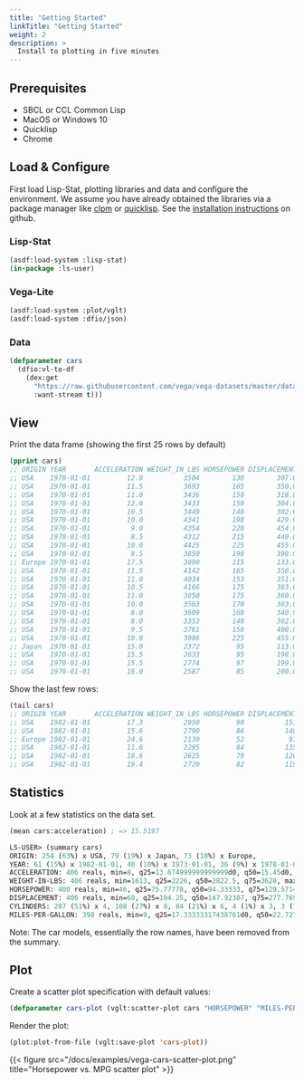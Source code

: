 ```yaml
---
title: "Getting Started"
linkTitle: "Getting Started"
weight: 2
description: >
  Install to plotting in five minutes
---
```


## Prerequisites

- SBCL or CCL Common Lisp
- MacOS or Windows 10
- Quicklisp
- Chrome

## Load & Configure

First load Lisp-Stat, plotting libraries and data and configure the
environment. We assume you have already obtained the libraries via a package manager like [clpm](https://common-lisp.net/project/clpm/) or [quicklisp](https://www.quicklisp.org/beta/). See the [installation instructions](https://github.com/Lisp-Stat/lisp-stat) on github.

### Lisp-Stat

```lisp
(asdf:load-system :lisp-stat)
(in-package :ls-user)
```

### Vega-Lite

```lisp
(asdf:load-system :plot/vglt)
(asdf:load-system :dfio/json)
```

### Data

```lisp
(defparameter cars
  (dfio:vl-to-df
    (dex:get
	  "https://raw.githubusercontent.com/vega/vega-datasets/master/data/cars.json"
	  :want-stream t)))
```

<!--
```lisp
(defdf cars
  (dfio:vl-to-df
    (dex:get vglt:cars :want-stream t)))
```
-->



## View

Print the data frame (showing the first 25 rows by default)

```lisp
(pprint cars)
;; ORIGIN YEAR       ACCELERATION WEIGHT_IN_LBS HORSEPOWER DISPLACEMENT CYLINDERS MILES_PER_GALLON NAME
;; USA    1970-01-01         12.0          3504        130        307.0         8             18.0 chevrolet chevelle malibu
;; USA    1970-01-01         11.5          3693        165        350.0         8             15.0 buick skylark 320
;; USA    1970-01-01         11.0          3436        150        318.0         8             18.0 plymouth satellite
;; USA    1970-01-01         12.0          3433        150        304.0         8             16.0 amc rebel sst
;; USA    1970-01-01         10.5          3449        140        302.0         8             17.0 ford torino
;; USA    1970-01-01         10.0          4341        198        429.0         8             15.0 ford galaxie 500
;; USA    1970-01-01          9.0          4354        220        454.0         8             14.0 chevrolet impala
;; USA    1970-01-01          8.5          4312        215        440.0         8             14.0 plymouth fury iii
;; USA    1970-01-01         10.0          4425        225        455.0         8             14.0 pontiac catalina
;; USA    1970-01-01          8.5          3850        190        390.0         8             15.0 amc ambassador dpl
;; Europe 1970-01-01         17.5          3090        115        133.0         4 NIL              citroen ds-21 pallas
;; USA    1970-01-01         11.5          4142        165        350.0         8 NIL              chevrolet chevelle concours (sw)
;; USA    1970-01-01         11.0          4034        153        351.0         8 NIL              ford torino (sw)
;; USA    1970-01-01         10.5          4166        175        383.0         8 NIL              plymouth satellite (sw)
;; USA    1970-01-01         11.0          3850        175        360.0         8 NIL              amc rebel sst (sw)
;; USA    1970-01-01         10.0          3563        170        383.0         8             15.0 dodge challenger se
;; USA    1970-01-01          8.0          3609        160        340.0         8             14.0 plymouth 'cuda 340
;; USA    1970-01-01          8.0          3353        140        302.0         8 NIL              ford mustang boss 302
;; USA    1970-01-01          9.5          3761        150        400.0         8             15.0 chevrolet monte carlo
;; USA    1970-01-01         10.0          3086        225        455.0         8             14.0 buick estate wagon (sw)
;; Japan  1970-01-01         15.0          2372         95        113.0         4             24.0 toyota corona mark ii
;; USA    1970-01-01         15.5          2833         95        198.0         6             22.0 plymouth duster
;; USA    1970-01-01         15.5          2774         97        199.0         6             18.0 amc hornet
;; USA    1970-01-01         16.0          2587         85        200.0         6             21.0 ford maverick                 ..
```

Show the last few rows:

```lisp
(tail cars)
;; ORIGIN YEAR       ACCELERATION WEIGHT_IN_LBS HORSEPOWER DISPLACEMENT CYLINDERS MILES_PER_GALLON NAME
;; USA    1982-01-01         17.3          2950         90          151         4               27 chevrolet camaro
;; USA    1982-01-01         15.6          2790         86          140         4               27 ford mustang gl
;; Europe 1982-01-01         24.6          2130         52           97         4               44 vw pickup
;; USA    1982-01-01         11.6          2295         84          135         4               32 dodge rampage
;; USA    1982-01-01         18.6          2625         79          120         4               28 ford ranger
;; USA    1982-01-01         19.4          2720         82          119         4               31 chevy s-10
```

## Statistics

Look at a few statistics on the data set.

```lisp
(mean cars:acceleration) ; => 15.5197
```

```lisp
LS-USER> (summary cars)
ORIGIN: 254 (63%) x USA, 79 (19%) x Japan, 73 (18%) x Europe,
YEAR: 61 (15%) x 1982-01-01, 40 (10%) x 1973-01-01, 36 (9%) x 1978-01-01, 35 (9%) x 1970-01-01, 34 (8%) x 1976-01-01, 30 (7%) x 1975-01-01, 29 (7%) x 1971-01-01, 29 (7%) x 1979-01-01, 29 (7%) x 1980-01-01, 28 (7%) x 1972-01-01, 28 (7%) x 1977-01-01, 27 (7%) x 1974-01-01,
ACCELERATION: 406 reals, min=8, q25=13.674999999999999d0, q50=15.45d0, q75=17.16666632692019d0, max=24.8d0
WEIGHT-IN-LBS: 406 reals, min=1613, q25=2226, q50=2822.5, q75=3620, max=5140
HORSEPOWER: 400 reals, min=46, q25=75.77778, q50=94.33333, q75=129.57143, max=2306 (1%) x NIL,
DISPLACEMENT: 406 reals, min=68, q25=104.25, q50=147.92307, q75=277.76923, max=455
CYLINDERS: 207 (51%) x 4, 108 (27%) x 8, 84 (21%) x 6, 4 (1%) x 3, 3 (1%) x 5,
MILES-PER-GALLON: 398 reals, min=9, q25=17.33333317438761d0, q50=22.727271751923993d0, q75=29.14999923706055d0, max=46.6d08 (2%) x NIL,
```

Note: The car models, essentially the row names, have been removed
from the summary.

## Plot

Create a scatter plot specification with default values:

```lisp
(defparameter cars-plot (vglt:scatter-plot cars "HORSEPOWER" "MILES-PER-GALLON"))
```

Render the plot:

```lisp
(plot:plot-from-file (vglt:save-plot 'cars-plot))
```

{{< figure src="/docs/examples/vega-cars-scatter-plot.png" title="Horsepower vs. MPG scatter plot" >}}
